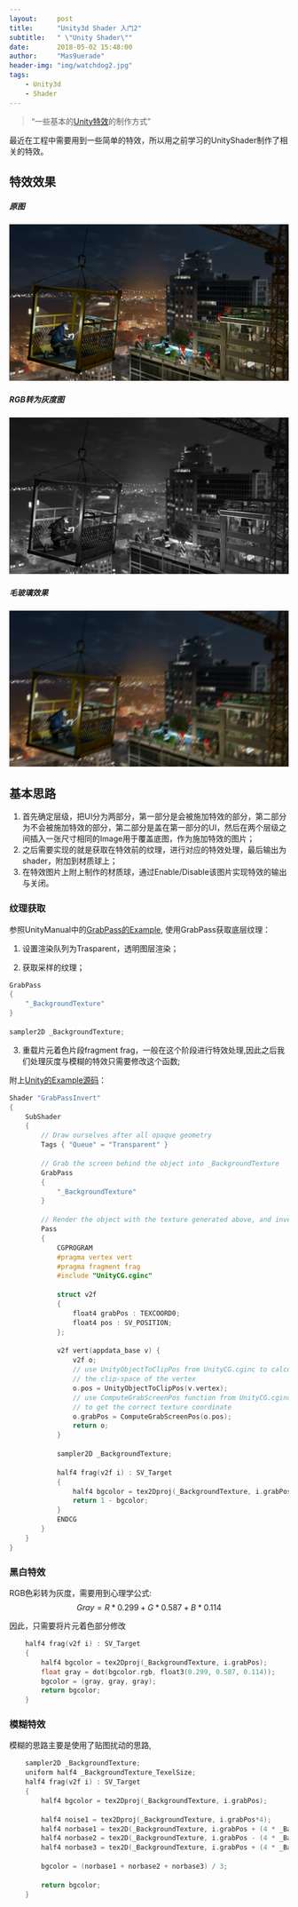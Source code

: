 ```yaml
---
layout:     post
title:      "Unity3d Shader 入门2"
subtitle:   " \"Unity Shader\""
date:       2018-05-02 15:48:00
author:     "Mas9uerade"
header-img: "img/watchdog2.jpg"
tags:
    - Unity3d
    - Shader
---
```


> “一些基本的[Unity特效](https://github.com/Mas9uerade/UnityShaderEffect)的制作方式”

最近在工程中需要用到一些简单的特效，所以用之前学习的UnityShader制作了相关的特效。

## 特效效果

##### 原图

![Origin](../img/in-post/UnityShader2/Origin.PNG)

##### RGB转为灰度图
![Grayscale](../img/in-post/UnityShader2/RGB2Gray_Effected.PNG)

##### 毛玻璃效果
![Grayscale](../img/in-post/UnityShader2/FrostGlass_Effected.PNG)

## 基本思路
1. 首先确定层级，把UI分为两部分，第一部分是会被施加特效的部分，第二部分为不会被施加特效的部分，第二部分是盖在第一部分的UI，然后在两个层级之间插入一张尺寸相同的Image用于覆盖底图，作为施加特效的图片；
1. 之后需要实现的就是获取在特效前的纹理，进行对应的特效处理，最后输出为shader，附加到材质球上；
1. 在特效图片上附上制作的材质球，通过Enable/Disable该图片实现特效的输出与关闭。


### 纹理获取

参照UnityManual中的[GrabPass的Example](https://docs.unity3d.com/Manual/SL-GrabPass.html), 使用GrabPass获取底层纹理：

1. 设置渲染队列为Trasparent，透明图层渲染；

2. 获取采样的纹理； 


```C
GrabPass
{
	"_BackgroundTexture"
}
   
sampler2D _BackgroundTexture;
```
3. 重载片元着色片段fragment frag，一般在这个阶段进行特效处理,因此之后我们处理灰度与模糊的特效只需要修改这个函数;

附上[Unity的Example源码]((https://docs.unity3d.com/Manual/SL-GrabPass.html))：
```C
Shader "GrabPassInvert"
{
    SubShader
    {
        // Draw ourselves after all opaque geometry
        Tags { "Queue" = "Transparent" }

        // Grab the screen behind the object into _BackgroundTexture
        GrabPass
        {
            "_BackgroundTexture"
        }
    
        // Render the object with the texture generated above, and invert the colors
        Pass
        {
            CGPROGRAM
            #pragma vertex vert
            #pragma fragment frag
            #include "UnityCG.cginc"
    
            struct v2f
            {
                float4 grabPos : TEXCOORD0;
                float4 pos : SV_POSITION;
            };
    
            v2f vert(appdata_base v) {
                v2f o;
                // use UnityObjectToClipPos from UnityCG.cginc to calculate 
                // the clip-space of the vertex
                o.pos = UnityObjectToClipPos(v.vertex);
                // use ComputeGrabScreenPos function from UnityCG.cginc
                // to get the correct texture coordinate
                o.grabPos = ComputeGrabScreenPos(o.pos);
                return o;
            }
    
            sampler2D _BackgroundTexture;
    
            half4 frag(v2f i) : SV_Target
            {
                half4 bgcolor = tex2Dproj(_BackgroundTexture, i.grabPos);
                return 1 - bgcolor;
            }
            ENDCG
        }
    }
}
```

### 黑白特效

RGB色彩转为灰度，需要用到心理学公式:
$$
Gray = R*0.299 + G*0.587 + B*0.114
$$

​因此，只需要将片元着色部分修改	
```C
	half4 frag(v2f i) : SV_Target
	{
		half4 bgcolor = tex2Dproj(_BackgroundTexture, i.grabPos);
		float gray = dot(bgcolor.rgb, float3(0.299, 0.587, 0.114));
		bgcolor = (gray, gray, gray);
		return bgcolor;
	}
```

### 模糊特效
模糊的思路主要是使用了贴图扰动的思路,

```C
	sampler2D _BackgroundTexture;
	uniform half4 _BackgroundTexture_TexelSize;
	half4 frag(v2f i) : SV_Target
	{
		half4 bgcolor = tex2Dproj(_BackgroundTexture, i.grabPos);

		half4 noise1 = tex2Dproj(_BackgroundTexture, i.grabPos*4);
		half4 norbase1 = tex2D(_BackgroundTexture, i.grabPos + (4 * _BackgroundTexture_TexelSize * noise1.xy));
		half4 norbase2 = tex2D(_BackgroundTexture, i.grabPos - (4 * _BackgroundTexture_TexelSize * noise1.yz));
		half4 norbase3 = tex2D(_BackgroundTexture, i.grabPos + (4 * _BackgroundTexture_TexelSize * noise1.zx));

		bgcolor = (norbase1 + norbase2 + norbase3) / 3;

		return bgcolor;
	}
```

